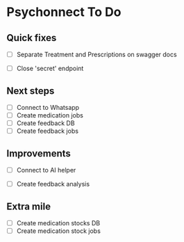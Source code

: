 # Psychonnect To Do

## Quick fixes

- [ ] Separate Treatment and Prescriptions on swagger docs
- [ ] Close 'secret' endpoint


## Next steps
- [ ] Connect to Whatsapp
- [ ] Create medication jobs
- [ ] Create feedback DB
- [ ] Create feedback jobs

## Improvements
- [ ] Connect to AI helper
- [ ] Create feedback analysis


## Extra mile
- [ ] Create medication stocks DB
- [ ] Create medication stock jobs